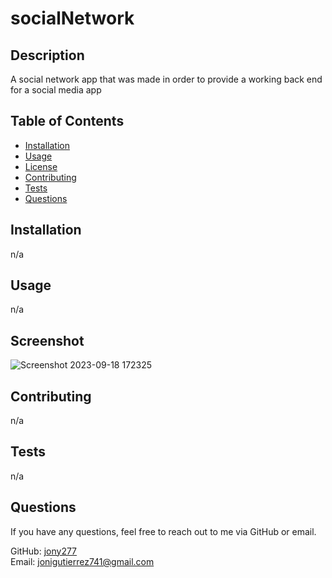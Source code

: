 # socialNetwork



## Description

A social network app that was made in order to provide a working back end for a social media app

## Table of Contents

- [Installation](#installation)
- [Usage](#usage)
- [License](#license)
- [Contributing](#contributing)
- [Tests](#tests)
- [Questions](#questions)

## Installation

n/a

## Usage

n/a

## Screenshot
![Screenshot 2023-09-18 172325](https://github.com/jony277/socialNetwork/assets/128567865/81f4758c-c4df-41b8-8a94-0768e2643695)


## Contributing

n/a

## Tests

n/a

## Questions

If you have any questions, feel free to reach out to me via GitHub or email.

GitHub: [jony277](https://github.com/jony277)  
Email: jonigutierrez741@gmail.com
